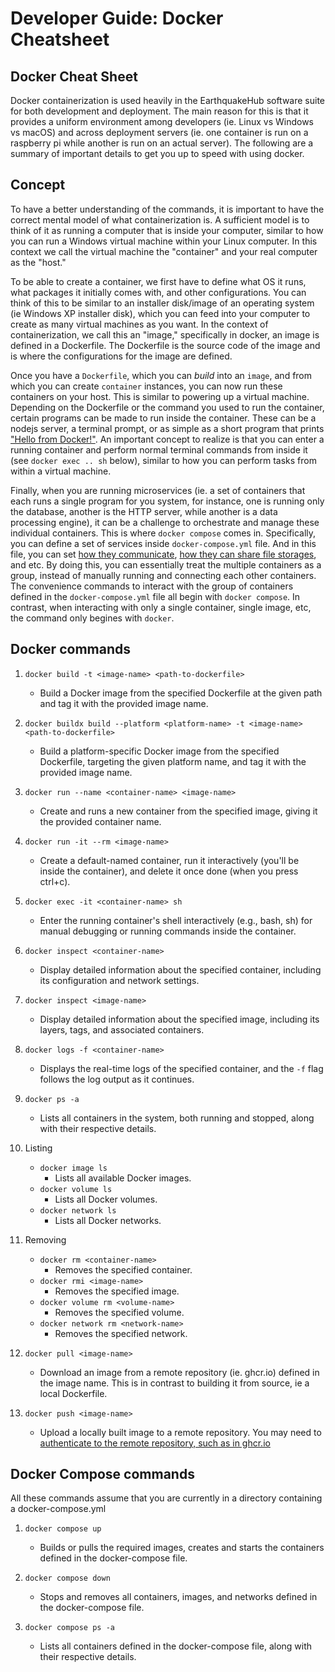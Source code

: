 Developer Guide\: Docker Cheatsheet
======================================

## Docker Cheat Sheet
Docker containerization is used heavily in the EarthquakeHub software suite for both development and deployment. The main reason for this is that it provides a uniform environment among developers (ie. Linux vs Windows vs macOS) and across deployment servers (ie. one container is run on a raspberry pi while another is run on an actual server). The following are a summary of important details to get you up to speed with using docker.

## Concept
To have a better understanding of the commands, it is important to have the correct mental model of what containerization is. A sufficient model is to think of it as running a computer that is inside your computer, similar to how you can run a Windows virtual machine within your Linux computer. In this context we call the virtual machine the "container" and your real computer as the "host."

To be able to create a container, we first have to define what OS it runs, what packages it initially comes with, and other configurations. You can think of this to be similar to an installer disk/image of an operating system (ie Windows XP installer disk), which you can feed into your computer to create as many virtual machines as you want. In the context of containerization, we call this an "image," specifically in docker, an image is defined in a Dockerfile. The Dockerfile is the source code of the image and is where the configurations for the image are defined.

Once you have a `Dockerfile`, which you can _build_ into an `image`, and from which you can create `container` instances, you can now run these containers on your host. This is similar to powering up a virtual machine. Depending on the Dockerfile or the command you used to run the container, certain programs can be made to run inside the container. These can be a nodejs server, a terminal prompt, or as simple as a short program that prints ["Hello from Docker!"](https://hub.docker.com/_/hello-world). An important concept to realize is that  you can enter a running container and perform normal terminal commands from inside it (see `docker exec .. sh` below), similar to how you can perform tasks from within a virtual machine.

Finally, when you are running microservices (ie. a set of containers that each runs a single program for you system, for instance, one is running only the database, another is the HTTP server, while another is a data processing engine), it can be a challenge to orchestrate and manage these individual containers. This is where `docker compose` comes in. Specifically, you can define a set of services inside `docker-compose.yml` file. And in this file, you can set [how they communicate](https://docs.docker.com/network/), [how they can share file storages](https://docs.docker.com/storage/volumes/), and etc. By doing this, you can essentially treat the multiple containers as a group, instead of manually running and connecting each other containers. The convenience commands to interact with the group of containers defined in the `docker-compose.yml` file all begin with `docker compose`. In contrast, when interacting with only a single container, single image, etc, the command only begines with `docker`.

## Docker commands
1. `docker build -t <image-name> <path-to-dockerfile>`
   - Build a Docker image from the specified Dockerfile at the given path and tag it with the provided image name.

2. `docker buildx build --platform <platform-name> -t <image-name> <path-to-dockerfile>`
   - Build a platform-specific Docker image from the specified Dockerfile, targeting the given platform name, and tag it with the provided image name.

3. `docker run --name <container-name> <image-name>`
   - Create and runs a new container from the specified image, giving it the provided container name.
4. `docker run -it --rm <image-name>`
   - Create a default-named container, run it interactively (you'll be inside the container), and delete it once done (when you press ctrl+c).

5. `docker exec -it <container-name> sh`
   - Enter the running container's shell interactively (e.g., bash, sh) for manual debugging or running commands inside the container.

6. `docker inspect <container-name>`
   - Display detailed information about the specified container, including its configuration and network settings.

7. `docker inspect <image-name>`
   - Display detailed information about the specified image, including its layers, tags, and associated containers.

8. `docker logs -f <container-name>`
   - Displays the real-time logs of the specified container, and the `-f` flag follows the log output as it continues.

9. `docker ps -a`
   - Lists all containers in the system, both running and stopped, along with their respective details.

10. Listing
    - `docker image ls`
       - Lists all available Docker images.
    - `docker volume ls`
       - Lists all Docker volumes.
    - `docker network ls`
       - Lists all Docker networks.

11. Removing
    - `docker rm <container-name>`
       - Removes the specified container.
    - `docker rmi <image-name>`
       - Removes the specified image.
    - `docker volume rm <volume-name>`
       - Removes the specified volume.
    - `docker network rm <network-name>`
       - Removes the specified network.

12. `docker pull <image-name>`
    -  Download an image from a remote repository (ie. ghcr.io) defined in the image name. This is in contrast to building it from source, ie a local Dockerfile.

13. `docker push <image-name>`
    - Upload a locally built image to a remote repository. You may need to [authenticate to the remote repository, such as in ghcr.io](https://docs.github.com/en/packages/working-with-a-github-packages-registry/working-with-the-container-registry)


## Docker Compose commands
All these commands assume that you are currently in a directory containing a docker-compose.yml
1. `docker compose up`
   - Builds or pulls the required images, creates and starts the containers defined in the docker-compose file.

2. `docker compose down`
   - Stops and removes all containers, images, and networks defined in the docker-compose file.

3. `docker compose ps -a`
   - Lists all containers defined in the docker-compose file, along with their respective details.
